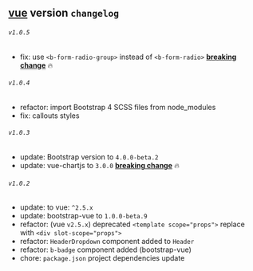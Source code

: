 ## [vue](./README.md) version `changelog`

###### `v1.0.5`
- fix: use `<b-form-radio-group>` instead of `<b-form-radio>`  **[breaking change](https://bootstrap-vue.js.org/docs/components/form-radios)** :fire:

###### `v1.0.4`
- refactor: import Bootstrap 4 SCSS files from node_modules
- fix: callouts styles

###### `v1.0.3`
- update: Bootstrap version to `4.0.0-beta.2`
- update: vue-chartjs to `3.0.0` **[breaking change](https://github.com/apertureless/vue-chartjs/releases/tag/v3.0.0)** :fire:

###### `v1.0.2`
- update: to vue: `^2.5.x`
- update: bootstrap-vue to `1.0.0-beta.9`
- refactor: (vue `v2.5.x`) deprecated `<template scope="props">` replace with `<div slot-scope="props">`
- refactor: `HeaderDropdown` component added to `Header`
- refactor: `b-badge` component added (bootstrap-vue)
- chore: `package.json` project dependencies update


